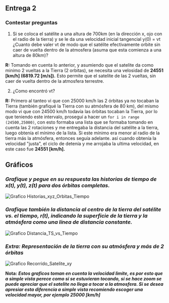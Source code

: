 ## Entrega 2

### Contestar preguntas

1) Si se coloca el satélite a una altura de 700km (en la dirección x, ojo con el radio de la tierra) y se le da una velocidad inicial tangencial y(0) = vt ¿Cuanto debe valer vt de modo que el satélite efectivamente orbite sin caer de vuelta dentro de la atmosfera (asuma que esta comienza a una altura de 80km)?

**R:** Tomando en cuenta lo anterior, y asumiendo que el satelite da como minimo 2 vueltas a la Tierra (2 orbitas), se necesita una velosidad de **24551 [km/h] (6819.72 [m/s]).** Esto permite que el satelite de las 2 vueltas, sin caer de vuelta dentro de la atmosfera terrestre.

2) ¿Como encontró vt?

**R:** Primero al tanteo vi que con 25000 km/h las 2 órbitas ya no tocaban la Tierra (también grafiqué la Tierra con su atmósfera de 80 km), del mismo modo vi que con 24500 km/h todavía las órbitas tocaban la Tierra, por lo que teniendo este intervalo, proseguí a hacer un `for i in range (24500,25000)`, con esto formaba una lista que se formaba tomando en cuenta las 2 rotaciones y me entregaba la distancia del satélite a la tierra, luego obtenía el mínimo de la lista. Si este mínimo era menor al radio de la tierra más la atmósfera, entonces seguía adelante. así cuando obtenía la velocidad "justa", el ciclo de detenía y me arrojaba la ultima velocidad, en este caso fue **24551 [km/h].**

## Gráficos

### *Grafique y pegue en su respuesta las historias de tiempo de x(t), y(t), z(t) para dos órbitas completas.*

![Grafico Historias_xyz_Orbitas_Tiempo](https://user-images.githubusercontent.com/69159364/91487552-e80cdd00-e87b-11ea-9815-a21b75c3e127.png)

### *Grafique también la distancia al centro de la tierra del satélite vs. el tiempo, r(t), indicando la superficie de la tierra y la atmósfera como una línea de distancia constante.*

![Grafico Distancia_TS_vs_Tiempo](https://user-images.githubusercontent.com/69159364/91487992-a3ce0c80-e87c-11ea-8f2b-4f38704748bd.png)

### *Extra: Representación de la tierra con su atmósfera y más de 2 órbitas*

![Grafico Recorrido_Satelite_xy](https://user-images.githubusercontent.com/69159364/91488016-ad577480-e87c-11ea-969b-7c6040493a80.png)

**Nota:** ***Estos graficos toman en cuenta la velocidad limite, es por esto que a simple vista perece como si se estuvieran tocando, si se hace zoom se puede apreciar que el satelite no llega a tocar a la atmosfera. Si se desea apresiar esta diferencia a simple vista recomiendo escoger una velocidad mayor, por ejemplo 25000 [km/h]***
